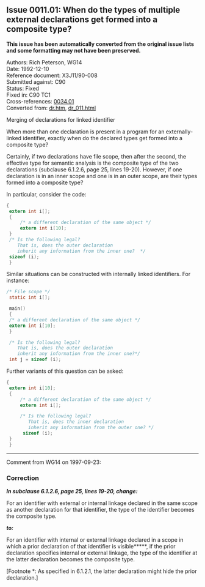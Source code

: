 ## Issue 0011.01: When do the types of multiple external declarations get formed into a composite type?

**This issue has been automatically converted from the original issue lists and some formatting may not have been preserved.**

Authors: Rich Peterson, WG14  
Date: 1992-12-10  
Reference document: X3J11/90-008  
Submitted against: C90  
Status: Fixed  
Fixed in: C90 TC1  
Cross-references: [0034.01](issue0034.01.md)  
Converted from: [dr.htm](https://www.open-std.org/jtc1/sc22/wg14/www/docs/dr.htm), [dr_011.html](https://www.open-std.org/jtc1/sc22/wg14/www/docs/dr_011.html)

Merging of declarations for linked identifier

When more than one declaration is present in a program for an externally-linked
identifier, exactly when do the declared types get formed into a composite type?

Certainly, if two declarations have file scope, then after the second, the
effective type for semantic analysis is the composite type of the two
declarations (subclause 6.1.2.6, page 25, lines 19-20). However, if one
declaration is in an inner scope and one is in an outer scope, are their types
formed into a composite type?

In particular, consider the code:

```c
{
 extern int i[];
 {
     /* a different declaration of the same object */
     extern int i[10];
 }
 /* Is the following legal?
    That is, does the outer declaration
    inherit any information from the inner one?  */
 sizeof (i);
 }
```

Similar situations can be constructed with internally linked identifiers. For
instance:

```c
/* File scope */
 static int i[];

 main()
 {
 /* a different declaration of the same object */
 extern int i[10];
 }

 /* Is the following legal?
    That is, does the outer declaration
    inherit any information from the inner one?*/
 int j = sizeof (i);
```

Further variants of this question can be asked:

```c
{
 extern int i[10];
 {
     /* a different declaration of the same object */
     extern int i[];

     /* Is the following legal?
        That is, does the inner declaration
        inherit any information from the outer one? */
      sizeof (i);
 }
 }
```

---

Comment from WG14 on 1997-09-23:

### Correction

***In subclause 6.1.2.6, page 25, lines 19-20, change:***

For an identifier with external or internal linkage declared in the same scope
as another declaration for that identifier, the type of the identifier becomes
the composite type.

***to:***

For an identifier with internal or external linkage declared in a scope in which
a prior declaration of that identifier is visible**\***, if the prior
declaration specifies internal or external linkage, the type of the identifier
at the latter declaration becomes the composite type.

\[Footnote \*: As specified in 6.1.2.1, the latter declaration might hide the
prior declaration.\]
